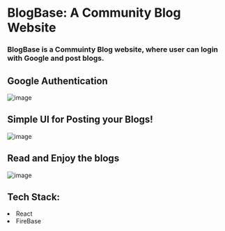 # BlogBase: A Community Blog Website
### BlogBase is a Commuinty Blog website, where user can login with Google and post blogs.

## Google Authentication
![image](https://user-images.githubusercontent.com/98549181/228898593-5c596917-deed-4466-a27a-3dcc7712c516.png)

## Simple UI for Posting your Blogs!
![image](https://user-images.githubusercontent.com/98549181/228898945-b49666ab-86d6-4a5b-80dd-4bb559086774.png)

## Read and Enjoy the blogs
![image](https://user-images.githubusercontent.com/98549181/228899147-e44bcd4f-ab0b-4f0b-b551-dc2adf083101.png)


## Tech Stack:
<li>React</li>
<li>FireBase</li>
